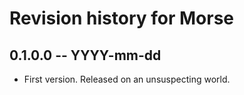 # Revision history for Morse

## 0.1.0.0  -- YYYY-mm-dd

* First version. Released on an unsuspecting world.
